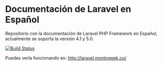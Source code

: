 # Documentación de Laravel en Español

Repositorio con la documentación de Laravel PHP Framework en Español, actualmente se soporta la versión 4.1 y 5.0.

[![Build Status](https://snap-ci.com/montogeek/laravel-docs-es/branch/4.1/build_image)](https://snap-ci.com/montogeek/laravel-docs-es/branch/4.1)

Puedes verla funcionando en:
http://laravel.montogeek.co/
